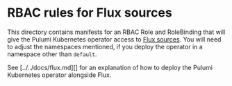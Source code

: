 # RBAC rules for Flux sources

This directory contains manifests for an RBAC Role and RoleBinding that will give the Pulumi
Kubernetes operator access to [Flux sources](). You will need to adjust the namespaces mentioned, if
you deploy the operator in a namespace other than `default`.

See [../../docs/flux.md][] for an explanation of how to deploy the Pulumi Kubernetes operator
alongside Flux.
